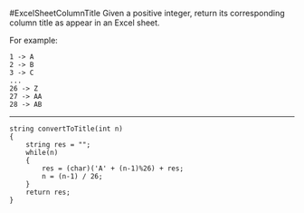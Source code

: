 #ExcelSheetColumnTitle
Given a positive integer, return its corresponding column title as appear in an Excel sheet.

For example:

    1 -> A
    2 -> B
    3 -> C
    ...
    26 -> Z
    27 -> AA
    28 -> AB 


---



```
string convertToTitle(int n)
{
    string res = "";  
    while(n)  
    {  
        res = (char)('A' + (n-1)%26) + res;  
        n = (n-1) / 26;  
    }  
    return res;  
}
```